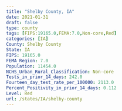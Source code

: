 ```yaml
---
title: "Shelby County, IA"
date: 2021-01-31
draft: false
type: county
tags: [FIPS:19165.0,FEMA:7.0,Non-core,Red]
categories: [IA]
County: Shelby County
State: IA
FIPS: 19165.0
FEMA_Region: 7.0
Population: 11454.0
NCHS_Urban_Rural_Classification: Non-core
Tests_in_prior_14_days: 242.0
Fourteen_day_test_rate_per_100000: 2113.0
Percent_Positivity_in_prior_14_days: 0.112
Level: Red
url: /states/IA/shelby-county
---
```



